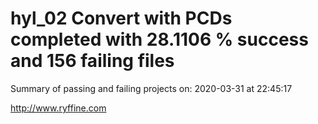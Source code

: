 # hyl_02 Convert with PCDs completed with 28.1106 % success and 156 failing files

Summary of passing and failing projects on: 2020-03-31 at 22:45:17

http://www.ryffine.com
